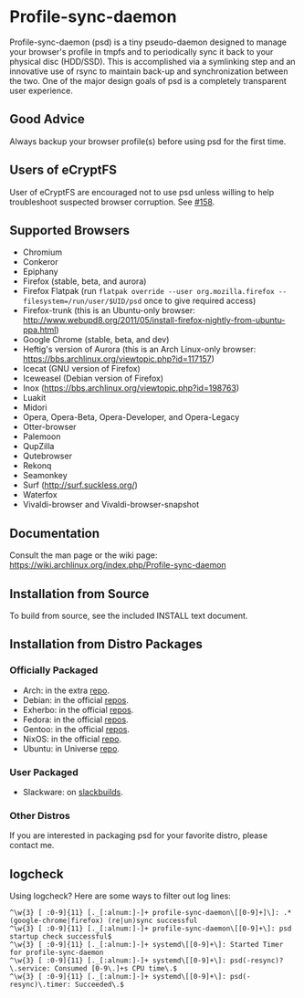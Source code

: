 # Profile-sync-daemon
Profile-sync-daemon (psd) is a tiny pseudo-daemon designed to manage your browser's profile in tmpfs and to periodically sync it back to your physical disc (HDD/SSD). This is accomplished via a symlinking step and an innovative use of rsync to maintain back-up and synchronization between the two. One of the major design goals of psd is a completely transparent user experience.

## Good Advice
Always backup your browser profile(s) before using psd for the first time.

## Users of eCryptFS
User of eCryptFS are encouraged not to use psd unless willing to help troubleshoot suspected browser corruption. See [#158](https://github.com/graysky2/profile-sync-daemon/issues/158).

## Supported Browsers
* Chromium
* Conkeror
* Epiphany
* Firefox (stable, beta, and aurora)
* Firefox Flatpak (run `flatpak override --user org.mozilla.firefox --filesystem=/run/user/$UID/psd` once to give required access)
* Firefox-trunk (this is an Ubuntu-only browser: http://www.webupd8.org/2011/05/install-firefox-nightly-from-ubuntu-ppa.html)
* Google Chrome (stable, beta, and dev)
* Heftig's version of Aurora (this is an Arch Linux-only browser: https://bbs.archlinux.org/viewtopic.php?id=117157)
* Icecat (GNU version of Firefox)
* Iceweasel (Debian version of Firefox)
* Inox (https://bbs.archlinux.org/viewtopic.php?id=198763)
* Luakit
* Midori
* Opera, Opera-Beta, Opera-Developer, and Opera-Legacy
* Otter-browser
* Palemoon
* QupZilla
* Qutebrowser
* Rekonq
* Seamonkey
* Surf (http://surf.suckless.org/)
* Waterfox
* Vivaldi-browser and Vivaldi-browser-snapshot

## Documentation
Consult the man page or the wiki page: https://wiki.archlinux.org/index.php/Profile-sync-daemon

## Installation from Source
To build from source, see the included INSTALL text document.

## Installation from Distro Packages
### Officially Packaged
* Arch: in the extra [repo](https://archlinux.org/packages/extra/any/profile-sync-daemon/).
* Debian: in the official [repos](https://packages.debian.org/unstable/profile-sync-daemon).
* Exherbo: in the official [repos](http://git.exherbo.org/summer/packages/net-www/profile-sync-daemon).
* Fedora: in the official [repos](https://src.fedoraproject.org/rpms/profile-sync-daemon).
* Gentoo: in the official [repos](http://packages.gentoo.org/package/www-misc/profile-sync-daemon).
* NixOS: in the official [repo](https://search.nixos.org/packages?channel=22.11&from=0&size=50&sort=relevance&type=packages&query=profile-sync).
* Ubuntu: in Universe [repo](https://packages.ubuntu.com/search?keywords=profile-sync-daemon).

### User Packaged
* Slackware: on [slackbuilds](http://slackbuilds.org/apps/profile-sync-daemon/).

### Other Distros
If you are interested in packaging psd for your favorite distro, please contact me.

## logcheck
Using logcheck? Here are some ways to filter out log lines:
```regexp
^\w{3} [ :0-9]{11} [._[:alnum:]-]+ profile-sync-daemon\[[0-9]+]\]: .*(google-chrome|firefox) (re|un)sync successful
^\w{3} [ :0-9]{11} [._[:alnum:]-]+ profile-sync-daemon\[[0-9]+\]: psd startup check successful$
^\w{3} [ :0-9]{11} [._[:alnum:]-]+ systemd\[[0-9]+\]: Started Timer for profile-sync-daemon
^\w{3} [ :0-9]{11} [._[:alnum:]-]+ systemd\[[0-9]+\]: psd(-resync)?\.service: Consumed [0-9\.]+s CPU time\.$
^\w{3} [ :0-9]{11} [._[:alnum:]-]+ systemd\[[0-9]+\]: psd(-resync)\.timer: Succeeded\.$
```
